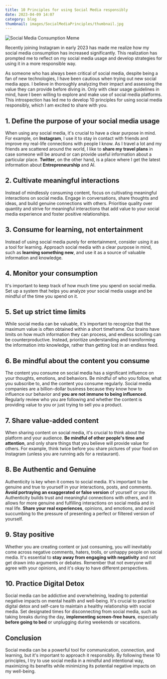 ```yaml
---
title: 10 Principles for using Social Media responsibly
date: 2023-04-09 14:07
category: blog
thumbnail: images/SocialMediaPrinciples/thumbnail.jpg
---
```


<img src="{static}/images/SocialMediaPrinciples/social-media-meme.png" alt="Social Media Consumption Meme" style="max-width:100%;">

Recently joining Instagram in early 2023 has made me realize how my social media consumption has increased significantly. This realization has prompted me to reflect on my social media usage and develop strategies for using it in a more responsible way.

As someone who has always been critical of social media, despite being a fan of new technologies, I have been cautious when trying out new social media apps. I believe in thoroughly analyzing their impact and assessing the value they can provide before diving in. Only with clear usage guidelines in mind, have I been willing to explore and make use of social media platforms. This introspection has led me to develop 10 principles for using social media responsibly, which I am excited to share with you.

## 1. Define the purpose of your social media usage

When using any social media, it's crucial to have a clear purpose in mind. For example, on **Instagram**, I use it to stay in contact with friends and improve my real-life connections with people I know. As I travel a lot and my friends are scattered around the world, I like to **share my travel plans** in case someone will be around or can provide useful information about a particular place. **Twitter**, on the other hand, is a place where I get the latest information about **Entrepreneurship** and AI.

## 2. Cultivate meaningful interactions

Instead of mindlessly consuming content, focus on cultivating meaningful interactions on social media. Engage in conversations, share thoughts and ideas, and build genuine connections with others. Prioritise quality over quantity and strive for meaningful interactions that add value to your social media experience and foster positive relationships.

## 3. Consume for learning, not entertainment

Instead of using social media purely for entertainment, consider using it as a tool for learning. Approach social media with a clear purpose in mind, such as **learning something new**, and use it as a source of valuable information and knowledge.

## 4. Monitor your consumption

It's important to keep track of how much time you spend on social media. Set up a system that helps you analyze your social media usage and be mindful of the time you spend on it.

## 5. Set up strict time limits

While social media can be valuable, it's important to recognize that the maximum value is often obtained within a short timeframe. Our brains have limits on how much information they can process, and endless scrolling can be counterproductive. Instead, prioritize understanding and transforming the information into knowledge, rather than getting lost in an endless feed.

## 6. Be mindful about the content you consume

The content you consume on social media has a significant influence on your thoughts, emotions, and behaviors. Be mindful of who you follow, what you subscribe to, and the content you consume regularly. Social media companies are a billion-dollar business because they know how to influence our behavior and **you are not immune to being influenced**. Regularly review who you are following and whether the content is providing value to you or just trying to sell you a product.

## 7. Share value-added content

When sharing content on social media, it's crucial to think about the platform and your audience. **Be mindful of other people's time and attention**, and only share things that you believe will provide value for others. For example, think twice before you share pictures of your food on Instagram (unless you are running ads for a restaurant).

## 8. Be Authentic and Genuine

Authenticity is key when it comes to social media. It's important to be genuine and true to yourself in your interactions, posts, and comments. **Avoid portraying an exaggerated or false version** of yourself or your life. Authenticity builds trust and meaningful connections with others, and it allows for more genuine and fulfilling interactions on social media and in real life. **Share your real experiences**, opinions, and emotions, and avoid succumbing to the pressure of presenting a perfect or filtered version of yourself.

## 9. Stay positive

Whether you are creating content or just consuming, you will inevitably come across negative comments, haters, trolls, or unhappy people on social media. It's essential to **stay away from engaging with negativity** and not get drawn into arguments or debates. Remember that not everyone will agree with your opinions, and it's okay to have different perspectives.

## 10. Practice Digital Detox

Social media can be addictive and overwhelming, leading to potential negative impacts on mental health and well-being. It's crucial to practice digital detox and self-care to maintain a healthy relationship with social media. Set designated times for disconnecting from social media, such as taking breaks during the day, **implementing screen-free hours**, especially **before going to bed** or unplugging during weekends or vacations.

## Conclusion

Social media can be a powerful tool for communication, connection, and learning, but it's important to approach it responsibly. By following these 10 principles, I try to use social media in a mindful and intentional way, maximizing its benefits while minimizing its potential negative impacts on my well-being.
